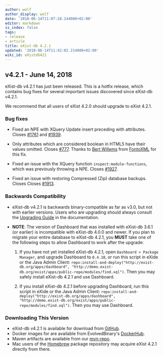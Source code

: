 ```yaml
---
author: wolf
author_display: wolf
date: '2018-06-14T11:07:28.244000+02:00'
editor: markdown
is_index: false
tags:
- release
- article
title: eXist-db 4.2.1
updated: '2018-06-14T11:42:02.214000+02:00'
wiki_id: eXistdb421
---
```


## v4.2.1 - June 14, 2018

eXist-db v4.2.1 has just been released. This is a hotfix release, which contains bug fixes for several important issues discovered since eXist-db v4.2.1.

We recommend that all users of eXist 4.2.0 should upgrade to eXist 4.2.1.

### Bug fixes
* Fixed an NPE with XQuery Update insert preceding with attributes. Closes [#1761](https://github.com/eXist-db/exist/issues/1761) and [#1939](https://github.com/eXist-db/exist/issues/1939).

* Only attributes which are considered boolean in HTML5 have their values omitted. Closes [#777](https://github.com/eXist-db/exist/issues/777). Thanks to [Bert Willems](https://github.com/devatwork) from [FontoXML](https://fontoxml.com/) for this fix.

* Fixed an issue with the XQuery function `inspect:module-functions`, which was previously throwing a NPE. Closes [#1927](https://github.com/eXist-db/exist/issues/1927).

* Fixed an issue with restoring Compressed (Zip) database backups. Closes Closes [#1913](https://github.com/eXist-db/exist/issues/1913).


### Backwards Compatibility

* eXist-db v4.2.1 is backwards binary-compatible as far as v3.0, but not with earlier versions. Users who are upgrading should always consult the [Upgrading Guide](http://exist-db.org/exist/apps/doc/upgrading.xml) in the documentation.

* **NOTE**: The version of Dashboard that was installed with eXist-db 3.6.1 (or earlier) is incompatible with eXist-db 4.0.0 and newer. If you plan to migrate your entire database to eXist-db 4.2.1, you **MUST** take one of the following steps to allow Dashboard to work after the upgrade:

    1. If you have not yet installed eXist-db 4.2.1, open `Dashboard > Package Manager`, and upgrade Dashboard to `0.4.10`, or run this script in eXide or the Java Admin Client: `repo:install-and-deploy("http://exist-db.org/apps/dashboard", "http://demo.exist-db.org/exist/apps/public-repo/modules/find.xql")`. Then you may safely install eXist-db 4.2.1 and use Dashboard.
    
    2. If you install eXist-db 4.2.1 before upgrading Dashboard, run this script in eXide or the Java Admin Client: `repo:install-and-deploy("http://exist-db.org/apps/dashboard", "http://demo.exist-db.org/exist/apps/public-repo/modules/find.xql")`. Then you may use Dashboard.


### Downloading This Version
* eXist-db v4.2.1 is available for download from [GitHub](https://github.com/eXist-db/exist/releases/tag/eXist-4.2.1).
* Docker images for are available from EvolvedBinary's [DockerHub](https://hub.docker.com/r/evolvedbinary/exist-db/tags/).
* Maven artifacts are available from our [mvn-repo](https://github.com/eXist-db/mvn-repo).
* Mac users of the [Homebrew](http://brew.sh) package repository may acquire eXist 4.2.1 directly from there.

